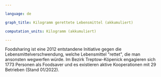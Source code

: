 ```yaml
---

language: de   

graph_title: Kilogramm gerettete Lebensmittel (akkumuliert)

computation_units: Kilogramm (akkumuliert)

---
```


Foodsharing ist eine 2012 entstandene Initiative gegen die Lebensmittelverschwendung, welche Lebensmittel "rettet", die man ansonsten wegwerfen würde. 
Im Bezirk Treptow-Köpenick engagieren sich 1773 Personen als Foodsaver und es existieren aktive Kooperationen mit 29 Betrieben  (Stand 01/2022).
